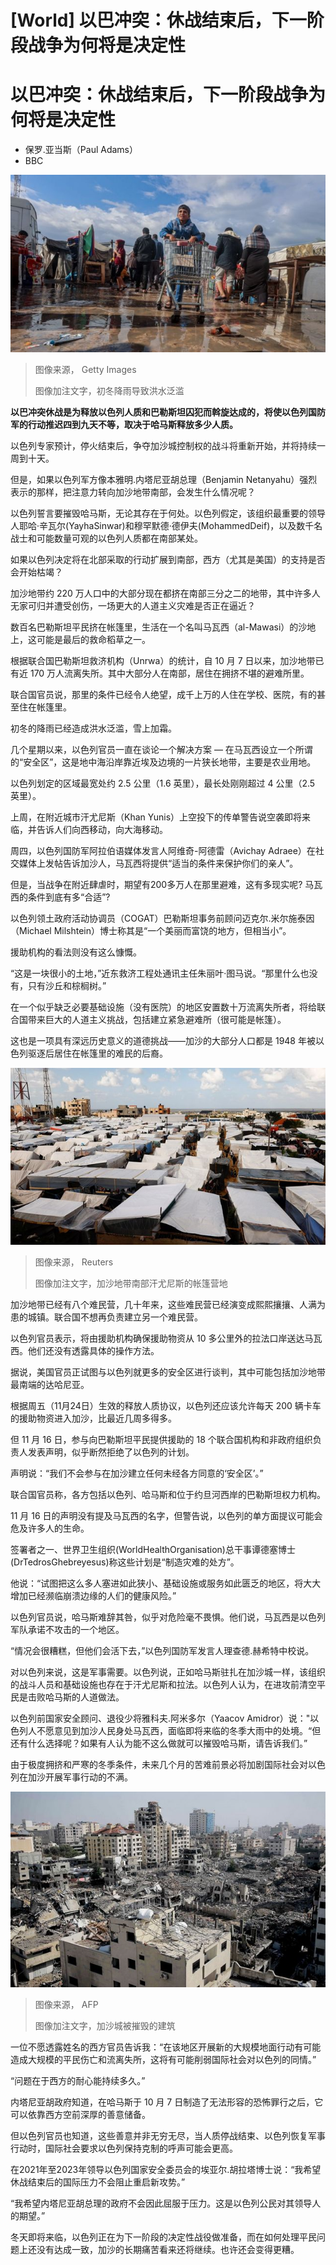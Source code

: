 # [World] 以巴冲突：休战结束后，下一阶段战争为何将是决定性

#  以巴冲突：休战结束后，下一阶段战争为何将是决定性

  * 保罗.亚当斯（Paul Adams） 
  * BBC 


![2023 年 11 月 15 日，汗尤尼斯，暴雨过后，男孩走过一个大雨坑](_131814006_gettyimages-1785746056.jpg)

> 图像来源，  Getty Images
>
> 图像加注文字，初冬降雨导致洪水泛滥

**以巴冲突休战是为释放以色列人质和巴勒斯坦囚犯而斡旋达成的，将使以色列国防军的行动推迟四到九天不等，取决于哈马斯释放多少人质。**

以色列专家预计，停火结束后，争夺加沙城控制权的战斗将重新开始，并将持续一周到十天。

但是，如果以色列军方像本雅明.内塔尼亚胡总理（Benjamin Netanyahu）强烈表示的那样，把注意力转向加沙地带南部，会发生什么情况呢？

以色列誓言要摧毁哈马斯，无论其存在于何处。以色列假定，该组织最重要的领导人耶哈·辛瓦尔(YayhaSinwar)和穆罕默德·德伊夫(MohammedDeif)，以及数千名战士和可能数量可观的以色列人质都在南部某处。

如果以色列决定将在北部采取的行动扩展到南部，西方（尤其是美国）的支持是否会开始枯竭？

加沙地带约 220 万人口中的大部分现在都挤在南部三分之二的地带，其中许多人无家可归并遭受创伤，一场更大的人道主义灾难是否正在逼近？

数百名巴勒斯坦平民挤在帐篷里，生活在一个名叫马瓦西（al-Mawasi）的沙地上，这可能是最后的救命稻草之一。

根据联合国巴勒斯坦救济机构（Unrwa）的统计，自 10 月 7 日以来，加沙地带已有近 170 万人流离失所。其中大部分人在南部，居住在拥挤不堪的避难所里。

联合国官员说，那里的条件已经令人绝望，成千上万的人住在学校、医院，有的甚至住在帐篷里。

初冬的降雨已经造成洪水泛滥，雪上加霜。

几个星期以来，以色列官员一直在谈论一个解决方案 — 在马瓦西设立一个所谓的“安全区”，这是地中海沿岸靠近埃及边境的一片狭长地带，主要是农业用地。

以色列划定的区域最宽处约 2.5 公里（1.6 英里），最长处刚刚超过 4 公里（2.5 英里）。

上周，在附近城市汗尤尼斯（Khan Yunis）上空投下的传单警告说空袭即将来临，并告诉人们向西移动，向大海移动。

周四，以色列国防军阿拉伯语媒体发言人阿维奇-阿德雷（Avichay Adraee）在社交媒体上发帖告诉加沙人，马瓦西将提供“适当的条件来保护你们的亲人”。

但是，当战争在附近肆虐时，期望有200多万人在那里避难，这有多现实呢? 马瓦西的条件到底有多“合适”?

以色列领土政府活动协调员（COGAT）巴勒斯坦事务前顾问迈克尔.米尔施泰因（Michael Milshtein）博士称其是“一个美丽而富饶的地方，但相当小”。

援助机构的看法则没有这么慷慨。

“这是一块很小的土地，”近东救济工程处通讯主任朱丽叶·图马说。“那里什么也没有，只有沙丘和棕榈树。”

在一个似乎缺乏必要基础设施（没有医院）的地区安置数十万流离失所者，将给联合国带来巨大的人道主义挑战，包括建立紧急避难所（很可能是帐篷）。

这也是一项具有深远历史意义的道德挑战——加沙的大部分人口都是 1948 年被以色列驱逐后居住在帐篷里的难民的后裔。

![加沙地带南部汗尤尼斯的帐篷营地](_131809070_2-reuters-d6998d0f4c3c76f635176f09770546c8285f1662.jpg)

> 图像来源，  Reuters
>
> 图像加注文字，加沙地带南部汗尤尼斯的帐篷营地

加沙地带已经有八个难民营，几十年来，这些难民营已经演变成熙熙攘攘、人满为患的城镇。联合国不想再负责建立另一个难民营。

以色列官员表示，将由援助机构确保援助物资从 10 多公里外的拉法口岸送达马瓦西。他们还没有透露具体的操作方法。

据说，美国官员正试图与以色列就更多的安全区进行谈判，其中可能包括加沙地带最南端的达哈尼亚。

根据周五（11月24日）生效的释放人质协议，以色列还应该允许每天 200 辆卡车的援助物资进入加沙，比最近几周多得多。

但 11 月 16 日，参与向巴勒斯坦平民提供援助的 18 个联合国机构和非政府组织负责人发表声明，似乎断然拒绝了以色列的计划。

声明说：“我们不会参与在加沙建立任何未经各方同意的‘安全区’。”

联合国官员称，各方包括以色列、哈马斯和位于约旦河西岸的巴勒斯坦权力机构。

11 月 16 日的声明没有提及马瓦西的名字，但警告说，以色列的单方面提议可能会危及许多人的生命。

签署者之一、世界卫生组织(WorldHealthOrganisation)总干事谭德塞博士(DrTedrosGhebreyesus)称这些计划是“制造灾难的处方”。

他说：“试图把这么多人塞进如此狭小、基础设施或服务如此匮乏的地区，将大大增加已经濒临崩溃边缘的人们的健康风险。”

以色列官员说，哈马斯难辞其咎，似乎对危险毫不畏惧。他们说，马瓦西是以色列军队承诺不攻击的一个地区。

“情况会很糟糕，但他们会活下去，”以色列国防军发言人理查德.赫希特中校说。

对以色列来说，这是军事需要。以色列说，正如哈马斯驻扎在加沙城一样，该组织的战斗人员和基础设施也存在于汗尤尼斯和拉法。以色列人认为，在进攻前清空平民是击败哈马斯的人道做法。

以色列前国家安全顾问、退役少将雅科夫.阿米多尔（Yaacov Amidror）说："以色列人不愿意见到加沙人民身处马瓦西，面临即将来临的冬季大雨中的处境。“但还有什么选择呢？如果有人认为能不这么做就可以摧毁哈马斯，请告诉我们。”

由于极度拥挤和严寒的冬季条件，未来几个月的苦难前景必将加剧国际社会对以色列在加沙开展军事行动的不满。

![加沙城被摧毁的建筑](_131815463_gaza-city2-getty.jpg)

> 图像来源，  AFP
>
> 图像加注文字，加沙城被摧毁的建筑

一位不愿透露姓名的西方官员告诉我：“在该地区开展新的大规模地面行动有可能造成大规模的平民伤亡和流离失所，这将有可能削弱国际社会对以色列的同情。”

“问题在于西方的耐心能持续多久。”

内塔尼亚胡政府知道，在哈马斯于 10 月 7 日制造了无法形容的恐怖罪行之后，它可以依靠西方空前深厚的善意储备。

但以色列官员也知道，这些善意并非无穷无尽，当人质停战结束、以色列恢复军事行动时，国际社会要求以色列保持克制的呼声可能会更高。

在2021年至2023年领导以色列国家安全委员会的埃亚尔.胡拉塔博士说：“我希望休战结束后的国际压力不会阻止重启新攻势。”

“我希望内塔尼亚胡总理的政府不会因此屈服于压力。这是以色列公民对其领导人的期望。”

冬天即将来临，以色列正在为下一阶段的决定性战役做准备，而在如何处理平民问题上还没有达成一致，加沙的长期痛苦看来还将继续。也许还会变得更糟。



